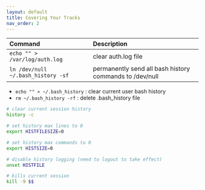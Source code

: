 ```yaml
---
layout: default
title: Covering Your Tracks
nav_order: 2
---
```


| Command | Description |
|:--------|:------------|
| `echo "" > /var/log/auth.log` | clear auth.log file |
| `ln /dev/null ~/.bash_history -sf` | permanently send all bash history commands to /dev/null |

- `echo "" > ~/.bash_history` : clear current user bash history
- `rm ~/.bash_history -rf` : delete .bash_history file

```bash
# clear current session history
history -c

# set history max lines to 0
export HISTFILESIZE=0

# set history max commands to 0
export HISTSIZE=0

# disable history logging (need to logout to take effect) 
unset HISTFILE

# kills current session
kill -9 $$
```

